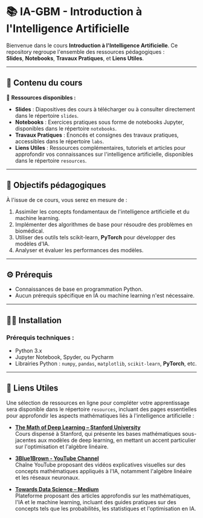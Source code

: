 # 📚 IA-GBM - Introduction à l'Intelligence Artificielle

Bienvenue dans le cours **Introduction à l'Intelligence Artificielle**. Ce repository regroupe l'ensemble des ressources pédagogiques :  
**Slides**, **Notebooks**, **Travaux Pratiques**, et **Liens Utiles**.

---

## 📌 Contenu du cours

📂 **Ressources disponibles :**

- **Slides** : Diapositives des cours à télécharger ou à consulter directement dans le répertoire `slides`.
- **Notebooks** : Exercices pratiques sous forme de notebooks Jupyter, disponibles dans le répertoire `notebooks`.
- **Travaux Pratiques** : Énoncés et consignes des travaux pratiques, accessibles dans le répertoire `labs`.
- **Liens Utiles** : Ressources complémentaires, tutoriels et articles pour approfondir vos connaissances sur l'intelligence artificielle, disponibles dans le répertoire `resources`.

---

## 🚀 Objectifs pédagogiques

À l'issue de ce cours, vous serez en mesure de :

1. Assimiler les concepts fondamentaux de l'intelligence artificielle et du machine learning.
2. Implémenter des algorithmes de base pour résoudre des problèmes en biomédical. 
3. Utiliser des outils tels scikit-learn, **PyTorch** pour développer des modèles d'IA.
4. Analyser et évaluer les performances des modèles.

---

## ⚙️ Prérequis

- Connaissances de base en programmation Python.
- Aucun prérequis spécifique en IA ou machine learning n'est nécessaire.

---

## 🧑‍💻 Installation

### Prérequis techniques :
- Python 3.x
- Jupyter Notebook, Spyder, ou Pycharm
- Librairies Python : `numpy`, `pandas`, `matplotlib`, `scikit-learn`, **PyTorch**, etc.

---

## 🔗 Liens Utiles

Une sélection de ressources en ligne pour compléter votre apprentissage sera disponible dans le répertoire `resources`, incluant des pages essentielles pour approfondir les aspects mathématiques liés à l'intelligence artificielle :

- **[The Math of Deep Learning – Stanford University](https://cs230.stanford.edu)**  
  Cours dispensé à Stanford, qui présente les bases mathématiques sous-jacentes aux modèles de deep learning, en mettant un accent particulier sur l'optimisation et l'algèbre linéaire.

- **[3Blue1Brown - YouTube Channel](https://www.youtube.com/c/3blue1brown)**  
  Chaîne YouTube proposant des vidéos explicatives visuelles sur des concepts mathématiques appliqués à l'IA, notamment l'algèbre linéaire et les réseaux neuronaux.

- **[Towards Data Science – Medium](https://towardsdatascience.com)**  
  Plateforme proposant des articles approfondis sur les mathématiques, l'IA et le machine learning, incluant des guides pratiques sur des concepts tels que les probabilités, les statistiques et l'optimisation en IA.

